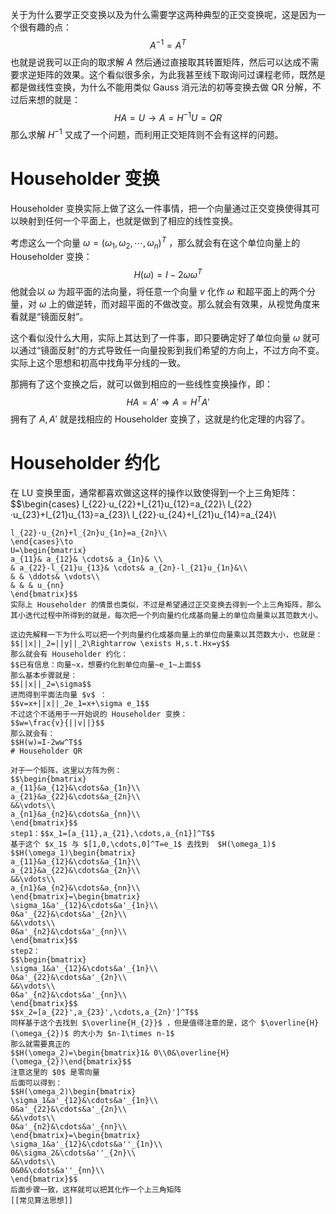 关于为什么要学正交变换以及为什么需要学这两种典型的正交变换呢，这是因为一个很有趣的点：
$$A^{-1}=A^T$$
也就是说我可以正向的取求解 $A$ 然后通过直接取其转置矩阵，然后可以达成不需要求逆矩阵的效果。这个看似很多余，为此我甚至线下取询问过课程老师，既然是都是做线性变换，为什么不能用类似 Gauss 消元法的初等变换去做 QR 分解，不过后来想的就是：
$$HA=U\to A=H^{-1}U=QR$$
那么求解 $H^{-1}$ 又成了一个问题，而利用正交矩阵则不会有这样的问题。

# Householder 变换

Householder 变换实际上做了这么一件事情，把一个向量通过正交变换使得其可以映射到任何一个平面上，也就是做到了相应的线性变换。

考虑这么一个向量 $\omega=(\omega_1,\omega_2,\cdots,\omega_n)^T$ ，那么就会有在这个单位向量上的 Householder 变换：
$$H(\omega)=I-2\omega\omega^T$$
他就会以 $\omega$ 为超平面的法向量，将任意一个向量 $v$ 化作 $\omega$  和超平面上的两个分量，对 $\omega$ 上的做逆转，而对超平面的不做改变。那么就会有效果，从视觉角度来看就是“镜面反射”。

这个看似没什么大用，实际上其达到了一件事，即只要确定好了单位向量 $\omega$ 就可以通过“镜面反射”的方式导致任一向量投影到我们希望的方向上，不过方向不变。实际上这个思想和初高中找角平分线的一致。

那拥有了这个变换之后，就可以做到相应的一些线性变换操作，即：
$$HA=A'\Rightarrow A=H^TA'$$
拥有了 $A,A'$ 就是找相应的 Householder 变换了，这就是约化定理的内容了。

# Householder 约化

在 LU 变换里面，通常都喜欢做这这样的操作以致使得到一个上三角矩阵：
$$\begin{cases}
l_{22}·u_{22}+l_{21}u_{12}=a_{22}\\
l_{22}·u_{23}+l_{21}u_{13}=a_{23}\\
l_{22}·u_{24}+l_{21}u_{14}=a_{24}\\
~~~~~\cdots\\
l_{22}·u_{2n}+l_{2n}u_{1n}=a_{2n}\\
\end{cases}\to
U=\begin{bmatrix}
a_{11}& a_{12}& \cdots& a_{1n}& \\
& a_{22}-l_{21}u_{13}& \cdots& a_{2n}-l_{21}u_{1n}&\\
& & \ddots& \vdots\\
& & & u_{nn}
\end{bmatrix}$$
实际上 Householder 的情景也类似，不过是希望通过正交变换去得到一个上三角矩阵，那么其小迭代过程中所得到的就是，每次把一个列向量约化成基向量上的单位向量乘以其范数大小。

这边先解释一下为什么可以把一个列向量约化成基向量上的单位向量乘以其范数大小，也就是：
$$||x||_2=||y||_2\Rightarrow \exists H,s.t.Hx=y$$
那么就会有 Householder 约化：
$$已有信息：向量~x，想要约化到单位向量~e_1~上面$$
那么基本步骤就是：
$$||x||_2=\sigma$$
进而得到平面法向量 $v$ ：
$$v=x+||x||_2e_1=x+\sigma e_1$$
不过这个不适用于一开始说的 Householder 变换：
$$w=\frac{v}{||v||}$$
那么就会有：
$$H(w)=I-2ww^T$$
# Householder QR

对于一个矩阵，这里以方阵为例：
$$\begin{bmatrix}
a_{11}&a_{12}&\cdots&a_{1n}\\
a_{21}&a_{22}&\cdots&a_{2n}\\
&&\vdots\\
a_{n1}&a_{n2}&\cdots&a_{nn}\\
\end{bmatrix}$$
step1：$$x_1=[a_{11},a_{21},\cdots,a_{n1}]^T$$
基于这个 $x_1$ 与 $[1,0,\cdots,0]^T=e_1$ 去找到  $H(\omega_1)$
$$H(\omega_1)\begin{bmatrix}
a_{11}&a_{12}&\cdots&a_{1n}\\
a_{21}&a_{22}&\cdots&a_{2n}\\
&&\vdots\\
a_{n1}&a_{n2}&\cdots&a_{nn}\\
\end{bmatrix}=\begin{bmatrix}
\sigma_1&a'_{12}&\cdots&a'_{1n}\\
0&a'_{22}&\cdots&a'_{2n}\\
&&\vdots\\
0&a'_{n2}&\cdots&a'_{nn}\\
\end{bmatrix}$$
step2：
$$\begin{bmatrix}
\sigma_1&a'_{12}&\cdots&a'_{1n}\\
0&a'_{22}&\cdots&a'_{2n}\\
&&\vdots\\
0&a'_{n2}&\cdots&a'_{nn}\\
\end{bmatrix}$$
$$x_2=[a_{22}',a_{23}',\cdots,a_{2n}']^T$$
同样基于这个去找到 $\overline{H_{2}}$ ，但是值得注意的是，这个 $\overline{H}(\omega_{2})$ 的大小为 $n-1\times n-1$ 
那么就需要真正的
$$H(\omega_2)=\begin{bmatrix}1& 0\\0&\overline{H}(\omega_{2})\end{bmatrix}$$
注意这里的 $0$ 是零向量
后面可以得到：
$$H(\omega_2)\begin{bmatrix}
\sigma_1&a'_{12}&\cdots&a'_{1n}\\
0&a'_{22}&\cdots&a'_{2n}\\
&&\vdots\\
0&a'_{n2}&\cdots&a'_{nn}\\
\end{bmatrix}=\begin{bmatrix}
\sigma_1&a'_{12}&\cdots&a''_{1n}\\
0&\sigma_2&\cdots&a''_{2n}\\
&&\vdots\\
0&0&\cdots&a''_{nn}\\
\end{bmatrix}$$
后面步骤一致，这样就可以把其化作一个上三角矩阵
[[常见算法思想]]